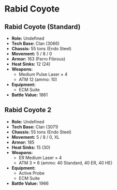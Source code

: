 # Rabid Coyote
## Rabid Coyote (Standard)
- **Role:** Undefined
- **Tech Base:** Clan (3066)
- **Chassis:** 55 tons (Endo Steel)
- **Movement:** 5 / 8 / 0
- **Armor:** 163 (Ferro Fibrous)
- **Heat Sinks:** 12 (24)
- **Weapons:**
  - Medium Pulse Laser × 4
  - ATM 12 (ammo: 10)
- **Equipment:**
  - ECM Suite
- **Battle Value:** 1861

## Rabid Coyote 2
- **Role:** Undefined
- **Tech Base:** Clan (3071)
- **Chassis:** 55 tons (Endo Steel)
- **Movement:** 5 / 8 / 0, XL
- **Armor:** 185
- **Heat Sinks:** 15 (30)
- **Weapons:**
  - ER Medium Laser × 4
  - ATM 3 × 6 (ammo: 40 Standard, 40 ER, 40 HE)
- **Equipment:**
  - Active Probe
  - ECM Suite
- **Battle Value:** 1966

